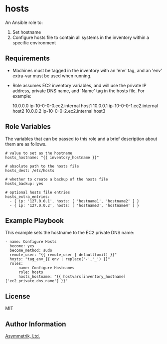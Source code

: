 hosts
=====

An Ansible role to:

1. Set hostname
1. Configure hosts file to contain all systems in the inventory within a specific environment

Requirements
------------

- Machines must be tagged in the inventory with an 'env' tag, and an 'env'
  extra-var must be used when running.
- Role assumes EC2 inventory variables, and will use the private IP address, private DNS name, and 'Name' tag in the hosts file. For example:


    10.0.0.0   ip-10-0-0-0.ec2.internal  host1
    10.0.0.1   ip-10-0-0-1.ec2.internal  host2
    10.0.0.2   ip-10-0-0-2.ec2.internal  host3

Role Variables
--------------

The variables that can be passed to this role and a brief description about
them are as follows.

    # value to set as the hostname
    hosts_hostname: "{{ inventory_hostname }}"

    # absolute path to the hosts file
    hosts_dest: /etc/hosts

    # whether to create a backup of the hosts file
    hosts_backup: yes

    # optional hosts file entries
    hosts_extra_entries:
      - { ip: '127.0.0.1', hosts: [ 'hostname1', 'hostname2' ] }
      - { ip: '127.0.0.2', hosts: [ 'hostname3', 'hostname4' ] }

Example Playbook
----------------

This example sets the hostname to the EC2 private DNS name:

    - name: Configure Hosts
      become: yes
      become_method: sudo
      remote_user: "{{ remote_user | default(omit) }}"
      hosts: "tag_env_{{ env | replace('-','_') }}"
      roles:
        - name: Configure Hostnames
          role: hosts
          hosts_hostname: "{{ hostvars[inventory_hostname]['ec2_private_dns_name'] }}"

License
-------

MIT

Author Information
------------------

[Asymmetrik, Ltd.](https://www.asymmetrik.com/)
